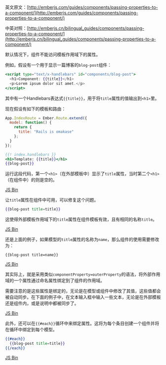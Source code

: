 英文原文：[http://emberjs.com/guides/components/passing-properties-to-a-component/](http://emberjs.com/guides/components/passing-properties-to-a-component/)

中英对照：[http://emberjs.cn/bilingual_guides/components/passing-properties-to-a-component/](http://emberjs.cn/bilingual_guides/components/passing-properties-to-a-component/)

默认情况下，组件不能访问模板作用域下的属性。

例如，假设有一个用于显示一篇博客的`blog-post`组件：

```handlebars
<script type="text/x-handlebars" id="components/blog-post">
  <h1>Component: {{title}}</h1>
  <p>Lorem ipsum dolor sit amet.</p>
</script>
```

其中有一个Handlebars表达式`{{title}}`，用于将`title`属性的值输出到`<h1>`里。

现在假设有如下的模板和路由：

```js
App.IndexRoute = Ember.Route.extend({
  model: function() {
    return {
      title: "Rails is omakase"
    };
  }
});
```

```handlebars
{{! index.handlebars }}
<h1>Template: {{title}}</h1>
{{blog-post}}
```

运行这段代码，第一个`<h1>`（在外部模板中）显示了`title`属性，当时第二个`<h1>`（在组件中）的则是空的。

<a class="jsbin-embed" href="http://jsbin.com/ufedet/2/embed?live">JS Bin</a>

让`title`属性在组件中可用，可以修复这个问题。

```handlebars
{{blog-post title=title}}
```

这使得外部模板作用域下的`title`属性在组件模板有效，且有相同的名称`title`。

<a class="jsbin-embed" href="http://jsbin.com/ufedet/3/embed?live">JS Bin</a>
<script src="http://static.jsbin.com/js/embed.js"></script>

还是上面的例子，如果模型的`title`属性的名称为`name`，那么组件的使用需要修改为：

```
{{blog-post title=name}}
```

<a class="jsbin-embed" href="http://jsbin.com/ufedet/4/embed?live">JS Bin</a>
<script src="http://static.jsbin.com/js/embed.js"></script>

其实际上，就是采用类似`componentProperty=outerProperty`的语法，将外部作用域的一个属性通过命名属性绑定到了组件的作用域。

需要注意的是这些属性是绑定的，无论是在模型或组件中修改了其值，这些值都会被自动同步。在下面的例子中，在文本输入框中输入一些文本，无论是在外部模板还是组件内，或是说明中都被同步了。

<a class="jsbin-embed" href="http://jsbin.com/ufedet/5/embed?live">JS Bin</a>
<script src="http://static.jsbin.com/js/embed.js"></script>

此外，还可以在`{{#each}}`循环中来绑定属性。这将为每个条目创建一个组件并将在循环中绑定到每个模型。

```handlebars
{{#each}}
  {{blog-post title=title}}
{{/each}}
```
<a class="jsbin-embed" href="http://jsbin.com/ifuxey/2/embed?live">JS Bin</a>
<script src="http://static.jsbin.com/js/embed.js"></script>
